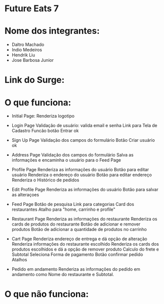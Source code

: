 # Future Eats 7

# Nome dos integrantes: 
- Daltro Machado
- Indio Medeiros
- Hendrik Liu
- Jose Barbosa Junior

# Link do Surge:

# O que funciona:
* Initial Page:
Renderiza logotipo

* Login Page
Validação de usuário: valida email e senha
Link para Tela de Cadastro
Funcão botão Entrar ok

* Sign Up Page
Validação dos campos do formulário
Botão Criar usuário ok

* Address Page
Validação dos campos do formulário
Salva as informações e encaminha o usuário para o Feed Page

* Profile Page
Renderiza as informações do usuário
Botão para editar usuário
Renderiza o endereço do usuário
Botão para editar endereço
Renderiza o Histórico de pedidos

* Edit Profile Page
Renderiza as informações do usuário
Botão para salvar as alteraçoes

* Feed Page
Botão de pesquisa
Link para categorias 
Card dos restaurantes
Atalho para "home, carrinho e profile"

* Restaurant Page 
Renderiza as informações do restaurante
Renderiza os cards de produtos do restaurante
Botão de adicionar e remover produtos
Botão de adicionar a quantidade de produtos no carrinho

* Cart Page
Renderiza endereço de entrega e dá opção de alteração
Renderiza informações do restaurante escolhido
Renderiza os cards dos  produtos escolhidos e dá a opção de remover produto 
Calculo do frete e Subtotal
Seleciona Forma de pagamento
Botão confirmar pedido
Atalhos

* Pedido em andamento
Renderiza as informações do pedido em andamento como Nome do restaurante e Subtotal.

# O que não funciona: 
